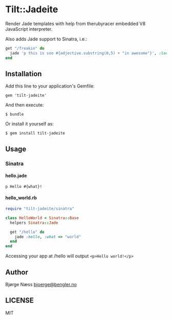 # Tilt::Jadeite

Render Jade templates with help from therubyracer embedded V8 JavaScript interpreter.

Also adds Jade support to Sinatra, i.e.:

```ruby
get "/freakin" do
  jade 'p this is soo #{adjective.substring(0,5) + "in awesome"}', :locals => { :adjective => "freaky" }
end
```

## Installation

Add this line to your application's Gemfile:

    gem 'tilt-jadeite'

And then execute:

    $ bundle

Or install it yourself as:

    $ gem install tilt-jadeite

## Usage

### Sinatra

#### hello.jade

```jade
p Hello #{what}!
```

#### hello_world.rb

```ruby
require "tilt-jadeite/sinatra"

class HelloWorld < Sinatra::Base
  helpers Sinatra::Jade

  get "/hello" do
    jade :hello, :what => "world"
  end
end

```

Accessing your app at /hello will output `<p>Hello world!</p>`

## Author

Bjørge Næss <bjoerge@bengler.no>

## LICENSE

MIT